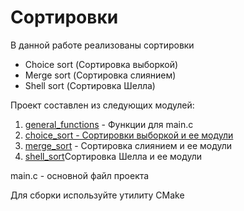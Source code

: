<h1>Сортировки</h1>
<p>В данной работе реализованы сортировки</p>
<ul>
    <li>Choice sort (Сортировка выборкой)</li>
    <li>Merge sort (Сортировка слиянием)</li>
    <li>Shell sort (Сортировка Шелла)</li>
</ul>
<p>Проект составлен из следующих модулей:</p>
<ol>
    <li><a href="https://github.com/Jacobeaen/C/tree/master/labs_god/lab4/general_functions">general_functions</a> - Функции для main.c</li>
    <li><a href="https://github.com/Jacobeaen/C/tree/master/labs_god/lab4/choice_sort">choice_sort - Cортировки выборкой и ее модули</a></li>
    <li><a href="https://github.com/Jacobeaen/C/tree/master/labs_god/lab4/merge_sort">merge_sort</a> - Сортировка слиянием и ее модули</li>
    <li><a href="https://github.com/Jacobeaen/C/tree/master/labs_god/lab4/shell_sort">shell_sort</a>Сортировка Шелла и ее модули</li>
</ol>

<p>main.c - основной файл проекта</p>
<p>Для сборки используйте утилиту CMake</p>